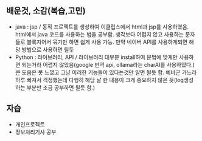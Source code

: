 ## 배운것, 소감(복습,고민)
- java : jsp / 동적 프로젝트를 생성하여 이클립스에서 html과 jsp를 사용하였음. html에서 java 코드를 사용하는 법을 공부함. 생각보다 어렵지 않고 사용하는 문자들로 블록지어서 묶기만 하면 쉽게 사용 가능. 만약 네이버 API를 사용하게되면 해당 방법으로 사용하면 될듯
- Python : 라이브러리, API / 라이브러리 대부분 install하여 문법에 맞게만 사용하면 되는거라 어렵지 않았음(google 번역 api, ollama라는 charAI를 사용하였다.) 큰 도움은 못 느꼈고 그냥 이러한 기능들이 있다는것만 알면 될듯 함. 예비군 가느라 하루 빠져서 걱정했는데 다행히 해당 날 한 내용이 크게 중요하지 않은 듯(log생성하는 부분만 조금 공부하면 될듯 함.)
## 자습 
- 개인프로젝트
- 정보처리기사 공부
